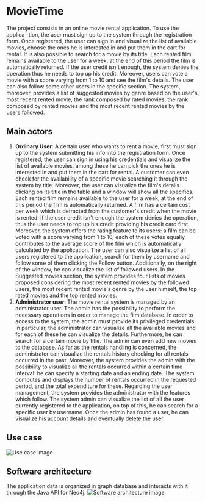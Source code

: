 # MovieTime
The project consists in an online movie rental application. To use the applica-
tion, the user must sign up to the system through the registration form. Once
registered, the user can sign in and visualize the list of available movies, choose
the ones he is interested in and put them in the cart for rental. It is also possible
to search for a movie by its title.
Each rented film remains available to the user for a week, at the end of this
period the film is automatically returned.
If the user credit isn't enough, the system denies the operation thus he needs to
top up his credit. Moreover, users can vote a movie with a score varying from
1 to 10 and see the film's details.
The user can also follow some other users in the specific section.
The system, moreover, provides a list of suggested movies by genre based on
the user's most recent rented movie, the rank composed by rated movies, the
rank composed by rented movies and the most recent rented movies by the users
followed.

## Main actors
1. **Ordinary User**:
A certain user who wants to rent a movie, first must sign up to the system
submitting his info into the registration form. Once registered, the user can sign
in using his credentials and visualize the list of available movies, among these
he can pick the ones he is interested in and put them in the cart for rental.
A customer can even check for the availability of a specific movie searching it
through the system by title. Moreover, the user can visualize the film's details
clicking on its title in the table and a window will show all the specifics.
Each rented film remains available to the user for a week, at the end of this
period the film is automatically returned. A film has a certain cost per week
which is detracted from the customer's credit when the movie is rented: if the
user credit isn't enough the system denies the operation, thus the user needs to
top up his credit providing his credit card first.
Moreover, the system offers the rating feature to its users: a film can be voted
with a score varying from 1 to 10, each of these votes equally contributes to the
average score of the film which is automatically calculated by the application.
The user can also visualize a list of all users registered to the application,
search for them by username and follow some of them clicking the Follow button.
Additionally, on the right of the window, he can visualize the list of followed
users.
In the Suggested movies section, the system provides four lists of movies
proposed considering the most recent rented movies by the followed users, the
most recent rented movie's genre by the user himself, the top rated movies and
the top rented movies.
2. **Administrator user**:
The movie rental system is managed by an administrator user. The admin has
the possibility to perform the necessary operations in order to manage the film
database. In order to access to the system, the admin must provide its privileged
credentials.
In particular, the administrator can visualize all the available movies and
for each of these he can visualize the details. Furthermore, he can search for a
certain movie by title. The admin can even add new movies to the database.
As far as the rentals handling is concerned, the administrator can visualize
the rentals history checking for all rentals occurred in the past. Moreover,
the system provides the admin with the possibility to visualize all the rentals
occurred within a certain time interval: he can specify a starting date and an
ending date. The system computes and displays the number of rentals occurred
in the requested period, and the total expenditure for these.
Regarding the user management, the system provides the administrator with
the features which follow. The system admin can visualize the list of all the user
currently registered to the application, on top of this, he can search for a specific
user by username. Once the admin has found a user, he can visualize his account
details and eventually delete the user.

## Use case
![Use case image](https://github.com/elenaveltroni/Task3/blob/master/UseCase.jpg?raw=true)

## Software architecture
The application data is organized in graph database and interacts with it through
the Java API for Neo4j.
![Software architecture image](https://github.com/elenaveltroni/Task3/blob/master/ArchitectureSchema.png?raw=true)
